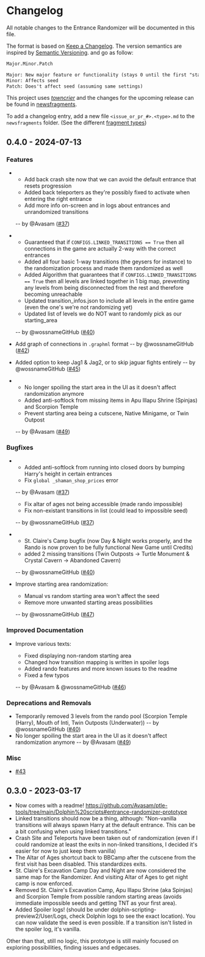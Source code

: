 # Changelog

All notable changes to the Entrance Randomizer will be documented in this file.

The format is based on [Keep a Changelog](https://keepachangelog.com/en/1.0.0/). The version semantics are inspired by [Semantic Versioning](https://semver.org/spec/v2.0.0.html). and go as follow:

```txt
Major.Minor.Patch

Major: New major feature or functionality (stays 0 until the first "stable" release)
Minor: Affects seed
Patch: Does't affect seed (assuming same settings)
```

This project uses [*towncrier*](https://towncrier.readthedocs.io/) and the changes for the upcoming release can be found in [newsfragments](./newsfragments).

To add a changelog entry, add a new file `<issue_or_pr_#>.<type>.md` to the `newsfragments` folder.
(See the different [fragment types](https://towncrier.readthedocs.io/en/latest/tutorial.html#creating-news-fragments))

<!-- towncrier release notes start -->

## 0.4.0 - 2024-07-13

### Features

- - Add back crash site now that we can avoid the default entrance that resets progression
  - Added back teleporters as they're possibly fixed to activate when entering the right entrance
  - Add more info on-screen and in logs about entrances and unrandomized transitions

  -- by @Avasam ([#37](https://github.com/Avasam/ptle-tools/issues/37))
- - Guaranteed that if `CONFIGS.LINKED_TRANSITIONS == True` then all connections in the game are actually 2-way with the correct entrances
  - Added all four basic 1-way transitions (the geysers for instance) to the randomization process and made them randomized as well
  - Added Algorithm that guarantees that if `CONFIGS.LINKED_TRANSITIONS == True` then all levels are linked together in 1 big map, preventing any levels from being disconnected from the rest and therefore becoming unreachable
  - Updated transition_infos.json to include all levels in the entire game (even the one's we're not randomizing yet)
  - Updated list of levels we do NOT want to randomly pick as our starting_area

  -- by @wossnameGitHub ([#40](https://github.com/Avasam/ptle-tools/issues/40))
- Add graph of connections in `.graphml` format -- by @wossnameGitHub ([#42](https://github.com/Avasam/ptle-tools/issues/42))
- Added option to keep Jag1 & Jag2, or to skip jaguar fights entirely -- by @wossnameGitHub ([#45](https://github.com/Avasam/ptle-tools/issues/45))
- - No longer spoiling the start area in the UI as it doesn't affect randomization anymore
  - Added anti-softlock from missing items in Apu Illapu Shrine (Spinjas) and Scorpion Temple
  - Prevent starting area being a cutscene, Native Minigame, or Twin Outpost

  -- by @Avasam ([#49](https://github.com/Avasam/ptle-tools/issues/49))

### Bugfixes

- - Added anti-softlock from running into closed doors by bumping Harry's height in certain entrances
  - Fix `global _shaman_shop_prices` error

  -- by @Avasam ([#37](https://github.com/Avasam/ptle-tools/issues/37))
  - Fix altar of ages not being accessible (made rando impossible)
  - Fix non-existant transitions in list (could lead to impossible seed)

  -- by @wossnameGitHub ([#37](https://github.com/Avasam/ptle-tools/issues/37))
- - St. Claire's Camp bugfix (now Day & Night works properly, and the Rando is now proven to be fully functional New Game until Credits)
  - added 2 missing transitions (Twin Outposts -> Turtle Monument & Crystal Cavern -> Abandoned Cavern)

  -- by @wossnameGitHub ([#40](https://github.com/Avasam/ptle-tools/issues/40))
- Improve starting area randomization:

  - Manual vs random starting area won't affect the seed
  - Remove more unwanted starting areas possibilities

  -- by @wossnameGitHub ([#47](https://github.com/Avasam/ptle-tools/issues/47))

### Improved Documentation

- Improve various texts:

  - Fixed displaying non-random starting area
  - Changed how transition mapping is written in spoiler logs
  - Added rando features and more known issues to the readme
  - Fixed a few typos

   -- by @Avasam & @wossnameGitHub ([#46](https://github.com/Avasam/ptle-tools/issues/46))

### Deprecations and Removals

- Temporarily removed 3 levels from the rando pool (Scorpion Temple (Harry), Mouth of Inti, Twin Outposts (Underwater)) -- by @wossnameGitHub ([#40](https://github.com/Avasam/ptle-tools/issues/40))
- No longer spoiling the start area in the UI as it doesn't affect randomization anymore -- by @Avasam ([#49](https://github.com/Avasam/ptle-tools/issues/49))

### Misc

- [#43](https://github.com/Avasam/ptle-tools/issues/43)

## 0.3.0 - 2023-03-17

- Now comes with a readme! <https://github.com/Avasam/ptle-tools/tree/main/Dolphin%20scripts#entrance-randomizer-prototype>
- Linked transitions should now be a thing, although: "Non-vanilla transitions will always spawn Harry at the default entrance. This can be a bit confusing when using linked transitions."
- Crash Site and Teleports have been taken out of randomization (even if I could randomize at least the exits in non-linked transitions, I decided it's easier for now to just keep them vanilla)
- The Altar of Ages shortcut back to BBCamp after the cutscene from the first visit has been disabled. This standardizes exits.
- St. Claire's Excavation Camp Day and Night are now considered the same map for the Randomizer. And visiting Altar of Ages to get night camp is now enforced.
- Removed St. Claire's Excavation Camp, Apu Illapu Shrine (aka Spinjas) and Scorpion Temple from possible random starting areas (avoids immediate impossible seeds and getting TNT as your first area).
- Added Spoiler logs! (should be under dolphin-scripting-preview2/User/Logs, check Dolphin logs to see the exact location). You can now validate the seed is even possible. If a transition isn't listed in the spoiler log, it's vanilla.

Other than that, still no logic, this prototype is still mainly focused on exploring possibilities, finding issues and edgecases.
